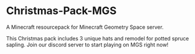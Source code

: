 # Christmas-Pack-MGS
A Minecraft resourcepack for Minecraft Geometry Space server.

This Christmas pack includes 3 unique hats and remodel for potted spruce sapling.
Join our discord server to start playing on MGS right now!
